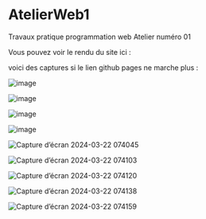 # AtelierWeb1
Travaux pratique programmation web
Atelier numéro 01

Vous pouvez voir le rendu du site ici : 

voici des captures si le lien github pages ne marche plus :

![image](https://github.com/its-MG/AtelierWeb1/assets/128987407/8aed85bb-19e4-4cde-aee7-668027747fe1)

![image](https://github.com/its-MG/AtelierWeb1/assets/128987407/2bb959c4-0cbd-4de7-8361-52b04967063b)

![image](https://github.com/its-MG/AtelierWeb1/assets/128987407/b4ac041e-7f3b-43af-8d9b-cbf7156e2575)

![image](https://github.com/its-MG/AtelierWeb1/assets/128987407/7ee96522-e36b-44d0-80a9-71e87a3f65b7)



![Capture d’écran 2024-03-22 074045](https://github.com/its-MG/AtelierWeb1/assets/128987407/968c86d3-dc9e-4989-ae14-4e1a068108b5)

![Capture d’écran 2024-03-22 074103](https://github.com/its-MG/AtelierWeb1/assets/128987407/0c94e05b-4b3f-400f-8ecf-526830f81711)

![Capture d’écran 2024-03-22 074120](https://github.com/its-MG/AtelierWeb1/assets/128987407/c34aa1dd-a7a8-4506-8ee7-f6557bebc471)

![Capture d’écran 2024-03-22 074138](https://github.com/its-MG/AtelierWeb1/assets/128987407/0af1b7e8-f33b-48f1-90d1-3a59fc4bfe65)

![Capture d’écran 2024-03-22 074159](https://github.com/its-MG/AtelierWeb1/assets/128987407/8ddf98a9-e45c-4445-a18d-a98fdeee4b86)

